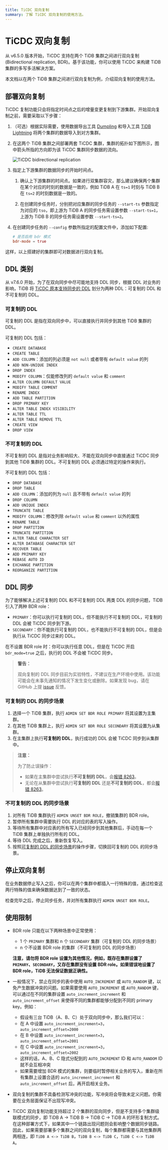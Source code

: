 ```yaml
---
title: TiCDC 双向复制
summary: 了解 TiCDC 双向复制的使用方法。
---
```


# TiCDC 双向复制

从 v6.5.0 版本开始，TiCDC 支持在两个 TiDB 集群之间进行双向复制 (Bidirectional replication, BDR)。基于该功能，你可以使用 TiCDC 来构建 TiDB 集群的多写多活解决方案。

本文档以在两个 TiDB 集群之间进行双向复制为例，介绍双向复制的使用方法。

## 部署双向复制

TiCDC 复制功能只会将指定时间点之后的增量变更复制到下游集群。开始双向复制之前，需要采取以下步骤：

1. （可选）根据实际需要，使用数据导出工具 [Dumpling](/dumpling-overview.md) 和导入工具 [TiDB Lightning](/tidb-lightning/tidb-lightning-overview.md) 将两个集群的数据导入到对方集群。

2. 在这两个 TiDB 集群之间部署两套 TiCDC 集群，集群的拓扑如下图所示，图中箭头所指的方向即为该 TiCDC 集群同步数据的流向。

    ![TiCDC bidirectional replication](/media/ticdc/ticdc-bidirectional-replication.png)

3. 指定上下游集群的数据同步的开始时间点。

    1. 确认上下游集群的时间点。如果进行双集群容灾，那么建议确保两个集群在某个对应的时刻的数据是一致的，例如 TiDB A 在 `ts=1` 时刻与 TiDB B 在 `ts=2` 的时刻数据是一致的。

    2. 在创建同步任务时，分别把对应集群的同步任务的 `--start-ts` 参数指定为对应的 `tso`，即上游为 TiDB A 的同步任务需设置参数 `--start-ts=1`，上游为 TiDB B 的同步任务需设置参数 `--start-ts=2`。

4. 在创建同步任务的 `--config` 参数所指定的配置文件中，添加如下配置:

    ```toml
    # 是否启用 bdr 模式
    bdr-mode = true
    ```

这样，以上搭建好的集群即可对数据进行双向复制。

## DDL 类别

从 v7.6.0 开始，为了在双向同步中尽可能地支持 DDL 同步，根据 DDL 对业务的影响，TiDB 将 [TiCDC 原本支持同步的 DDL](/ticdc/ticdc-ddl.md) 划分为两种 DDL：可复制的 DDL 和不可复制的 DDL。

### 可复制的 DDL

可复制的 DDL 是指在双向同步中，可以直接执行并同步到其他 TiDB 集群的 DDL。

可复制的 DDL 包括：

- `CREATE DATABASE`
- `CREATE TABLE`
- `ADD COLUMN`：添加的列必须是 `not null` 或者带有 `default value` 的列
- `ADD NON-UNIQUE INDEX`
- `DROP INDEX`
- `MODIFY COLUMN`：仅能修改列的 `default value` 和 `comment`
- `ALTER COLUMN DEFAULT VALUE`
- `MODIFY TABLE COMMENT`
- `RENAME INDEX`
- `ADD TABLE PARTITION`
- `DROP PRIMARY KEY`
- `ALTER TABLE INDEX VISIBILITY`
- `ALTER TABLE TTL`
- `ALTER TABLE REMOVE TTL`
- `CREATE VIEW`
- `DROP VIEW`

### 不可复制的 DDL

不可复制的 DDL 是指对业务影响较大、不能在双向同步中直接通过 TiCDC 同步到其他 TiDB 集群的 DDL。不可复制的 DDL 必须通过特定的操作来执行。

不可复制的 DDL 包括：

- `DROP DATABASE`
- `DROP TABLE`
- `ADD COLUMN`：添加的列为 `null` 且不带有 `default value` 的列
- `DROP COLUMN`
- `ADD UNIQUE INDEX`
- `TRUNCATE TABLE`
- `MODIFY COLUMN`：修改列除 `default value` 和 `comment` 以外的属性
- `RENAME TABLE`
- `DROP PARTITION`
- `TRUNCATE PARTITION`
- `ALTER TABLE CHARACTER SET`
- `ALTER DATABASE CHARACTER SET`
- `RECOVER TABLE`
- `ADD PRIMARY KEY`
- `REBASE AUTO ID`
- `EXCHANGE PARTITION`
- `REORGANIZE PARTITION`

## DDL 同步

为了能够解决上述可复制的 DDL 和不可复制的 DDL 两类 DDL 的同步问题，TiDB 引入了两种 BDR role：

- `PRIMARY`：你可以执行可复制的 DDL，但不能执行不可复制的 DDL，可复制的 DDL 会被 TiCDC 同步到下游。
- `SECONDARY`：你不能执行可复制的 DDL，也不能执行不可复制的 DDL，但是会执行从 TiCDC 同步过来的 DDL。

在不设置 BDR role 时：你可以执行任意 DDL，但是在 TiCDC 开启 `bdr_mode=true` 之后，执行的 DDL 不会被 TiCDC 同步。

> **警告：**
>
> 双向复制的 DDL 同步目前为实验特性，不建议在生产环境中使用。该功能可能会在未事先通知的情况下发生变化或删除。如果发现 bug，请在 GitHub 上提 [issue](https://github.com/pingcap/tidb/issues) 反馈。

### 可复制的 DDL 的同步场景

1. 选择一个 TiDB 集群，执行 `ADMIN SET BDR ROLE PRIMARY` 将其设置为主集群。
2. 在其他 TiDB 集群上，执行 `ADMIN SET BDR ROLE SECONDARY` 将其设置为从集群。
3. 在主集群上执行**可复制的 DDL**，执行成功的 DDL 会被 TiCDC 同步到从集群中。

> **注意：**
>
> 为了防止误操作：
>
> - 如果在主集群中尝试执行**不可复制的 DDL**，会[报错 8263](/error-codes.md)。
> - 无论在从集群中尝试执行**可复制的 DDL** 还是**不可复制的 DDL**，都会[报错 8263](/error-codes.md)。

### 不可复制的 DDL 的同步场景

1. 对所有 TiDB 集群执行 `ADMIN UNSET BDR ROLE`，撤销集群的 BDR role。
2. 暂停所有集群中需要执行 DDL 的对应的表的写入操作。
3. 等待所有集群中对应表的所有写入已经同步到其他集群后，手动在每一个 TiDB 集群上单独执行所有的 DDL。
4. 等待 DDL 完成之后，重新恢复写入。
5. 按照[可复制的 DDL 的同步场景](#可复制的-ddl-的同步场景)的操作步骤，切换回可复制的 DDL 的同步场景。

## 停止双向复制

在业务数据停止写入之后，你可以在两个集群中都插入一行特殊的值，通过检查这两行特殊的值来确保数据达到了一致的状态。

检查完毕之后，停止同步任务，并对所有集群执行 `ADMIN UNSET BDR ROLE`。

## 使用限制

- BDR role 只能在以下两种场景中正常使用：

    - 1 个 `PRIMARY` 集群和 n 个 `SECONDARY` 集群（可复制的 DDL 的同步场景）
    - n 个不设置 BDR role 的集群（不可复制的 DDL 的同步场景）

    **注意，请勿将 BDR role 设置为其他情况，例如，既存在集群设置了 `PRIMARY`、`SECONDARY`，又存在集群没有设置 BDR role。如果错误地设置了 BDR role，TiDB 无法保证数据正确性。**

- 一般情况下，禁止在同步的表中使用 `AUTO_INCREMENT` 或 `AUTO_RANDOM` 键，以免产生数据冲突的问题。如果需要使用 `AUTO_INCREMENT` 或 `AUTO_RANDOM` 键，可以通过在不同的集群设置 `auto_increment_increment` 和 `auto_increment_offset` 来使得不同的集群都能够分配到不同的 primary key。例如：
  - 假设有三台 TiDB（A、B、C）处于双向同步中，那么我们可以：
  - 在 A 中设置 `auto_increment_increment=3`，`auto_increment_offset=2000`
  - 在 B 中设置 `auto_increment_increment=3`，`auto_increment_offset=2001`
  - 在 C 中设置 `auto_increment_increment=3`，`auto_increment_offset=2002`
  - 这样的话，A、B、C 隐式分配到的 `AUTO_INCREMENT` ID 和 `AUTO_RANDOM` ID 就不会互相冲突
  - 如果需要增加 BDR 模式的集群，则要临时暂停相关业务的写入，重新在所有集群上设置合适的 `auto_increment_increment` 和 `auto_increment_offset` 后，再开启相关业务。

- 双向复制的集群不具备检测写冲突的功能，写冲突将会导致未定义问题。你需要在业务层面保证不出现写冲突。

- TiCDC 双向复制功能支持超过 2 个集群的双向同步，但是不支持多个集群级联模式的同步，即 TiDB A -> TiDB B ->  TiDB C -> TiDB A 的环形复制方式。在这种部署方式下，如果其中一个链路出现问题则会影响整个数据同步链路。因此，如果需要部署多个集群之间的双向复制，每个集群都需要与其他集群两两相连，即 `TiDB A <-> TiDB B`，`TiDB B <-> TiDB C`，`TiDB C <-> TiDB A`。
